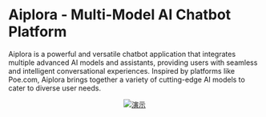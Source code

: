 # Aiplora - Multi-Model AI Chatbot Platform
Aiplora is a powerful and versatile chatbot application that integrates multiple advanced AI models and assistants, providing users with seamless and intelligent conversational experiences. Inspired by platforms like Poe.com, Aiplora brings together a variety of cutting-edge AI models to cater to diverse user needs.

<p align="center">
  <a href="" >
    <img src="https://github.com/user-attachments/assets/2a41f5ac-2211-45b8-b683-ffbdf72e6d8b" alt="演示" />
  </a>
</p>
